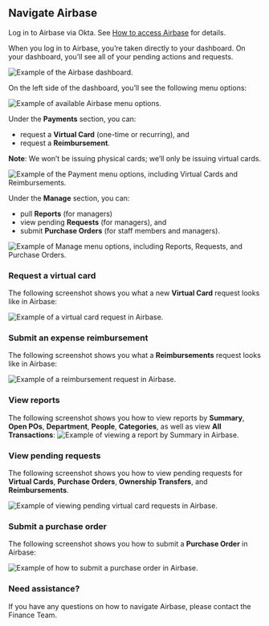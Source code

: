 ## Navigate Airbase

Log in to Airbase via Okta. See [How to access Airbase](airbase/how-to-access-airbase.md) for details.

When you log in to Airbase, you’re taken directly to your dashboard. On your dashboard, you’ll see all of your pending actions and requests.

![Example of the Airbase dashboard.](/.gitbook/assets/Airbase-dashboard.png "Example of the Airbase dashboard")

On the left side of the dashboard, you’ll see the following menu options:

![Example of available Airbase menu options.](/.gitbook/assets/Airbase-menu.png "Example of available Airbase menu options")

Under the **Payments** section, you can:
- request a **Virtual Card** (one-time or recurring), and 
- request a **Reimbursement**. 

**Note**: We won’t be issuing physical cards; we’ll only be issuing virtual cards.

![Example of the Payment menu options, including Virtual Cards and Reimbursements. ](/.gitbook/assets/Airbase-virtual-cards.png "Example of the Payment menu options, including Virtual Cards and Reimbursements")

Under the **Manage** section, you can:
- pull **Reports** (for managers)
- view pending **Requests** (for managers), and
- submit **Purchase Orders** (for staff members and managers).

![Example of Manage menu options, including Reports, Requests, and Purchase Orders.](/.gitbook/assets/Airbase-manage-reports-requests-po.png "Example of Manage menu options, including Reports, Requests, and Purchase Orders")

### Request a virtual card

The following screenshot shows you what a new **Virtual Card** request looks like in Airbase:

![Example of a virtual card request in Airbase.](/.gitbook/assets/Airbase-new-virtual-card.png "Example of a virtual card request in Airbase")

### Submit an expense reimbursement

The following screenshot shows you what a **Reimbursements** request looks like in Airbase:

![Example of a reimbursement request in Airbase.](/.gitbook/assets/Airbase-request-reimbursement.png "Example of a reimbursement request in Airbase")

### View reports 

The following screenshot shows you how to view reports by **Summary**, **Open POs**, **Department**, **People**, **Categories**, as well as view **All Transactions**:
![Example of viewing a report by Summary in Airbase. ](/.gitbook/assets/Airbase-reports-summary.png "Example of viewing a report by Summary in Airbase")

### View pending requests

The following screenshot shows you how to view pending requests for **Virtual Cards**, **Purchase Orders**, **Ownership Transfers**, and **Reimbursements**.

![Example of viewing pending virtual card requests in Airbase.](/.gitbook/assets/Airbase-pending-virtual-cards.png "Example of viewing pending virtual card requests in Airbase")

### Submit a purchase order

The following screenshot shows you how to submit a **Purchase Order** in Airbase:

![Example of how to submit a purchase order in Airbase.](/.gitbook/assets/Airbase-purchase-order-request.png "Example of how to submit a purchase order in Airbase")

### Need assistance?

If you have any questions on how to navigate Airbase, please contact the Finance Team.
